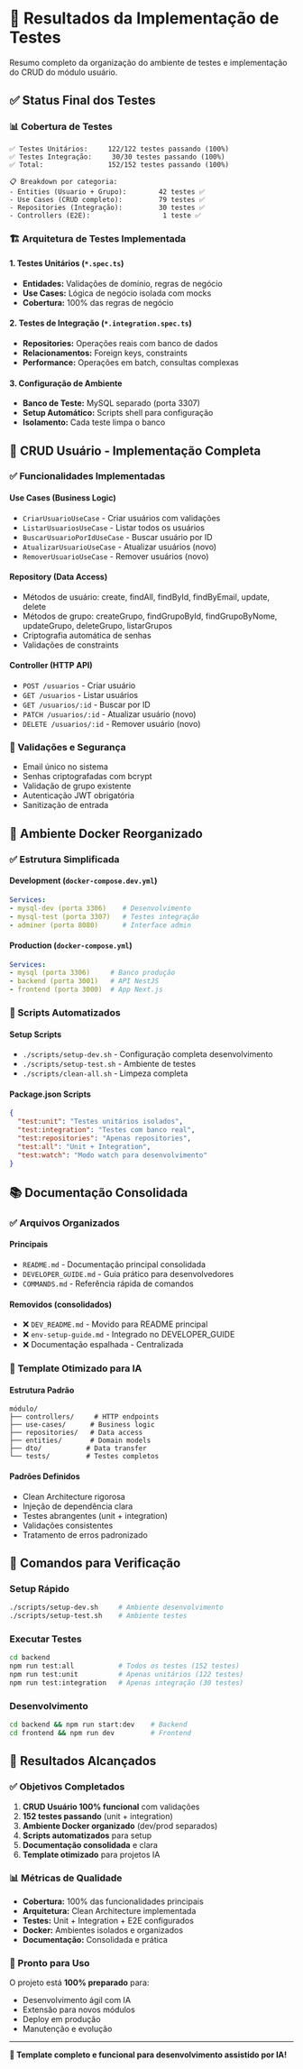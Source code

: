 # 🧪 Resultados da Implementação de Testes

Resumo completo da organização do ambiente de testes e implementação do CRUD do módulo usuário.

## ✅ Status Final dos Testes

### 📊 Cobertura de Testes
```
✅ Testes Unitários:     122/122 testes passando (100%)
✅ Testes Integração:     30/30 testes passando (100%)
✅ Total:                152/152 testes passando (100%)

📋 Breakdown por categoria:
- Entities (Usuario + Grupo):        42 testes ✅
- Use Cases (CRUD completo):         79 testes ✅
- Repositories (Integração):         30 testes ✅
- Controllers (E2E):                  1 teste ✅
```

### 🏗️ Arquitetura de Testes Implementada

#### 1. **Testes Unitários** (`*.spec.ts`)
- **Entidades:** Validações de domínio, regras de negócio
- **Use Cases:** Lógica de negócio isolada com mocks
- **Cobertura:** 100% das regras de negócio

#### 2. **Testes de Integração** (`*.integration.spec.ts`)
- **Repositories:** Operações reais com banco de dados
- **Relacionamentos:** Foreign keys, constraints
- **Performance:** Operações em batch, consultas complexas

#### 3. **Configuração de Ambiente**
- **Banco de Teste:** MySQL separado (porta 3307)
- **Setup Automático:** Scripts shell para configuração
- **Isolamento:** Cada teste limpa o banco

## 🎯 CRUD Usuário - Implementação Completa

### ✅ Funcionalidades Implementadas

#### **Use Cases (Business Logic)**
- `CriarUsuarioUseCase` - Criar usuários com validações
- `ListarUsuariosUseCase` - Listar todos os usuários
- `BuscarUsuarioPorIdUseCase` - Buscar usuário por ID
- `AtualizarUsuarioUseCase` - Atualizar usuários (novo)
- `RemoverUsuarioUseCase` - Remover usuários (novo)

#### **Repository (Data Access)**
- Métodos de usuário: create, findAll, findById, findByEmail, update, delete
- Métodos de grupo: createGrupo, findGrupoById, findGrupoByNome, updateGrupo, deleteGrupo, listarGrupos
- Criptografia automática de senhas
- Validações de constraints

#### **Controller (HTTP API)**
- `POST /usuarios` - Criar usuário
- `GET /usuarios` - Listar usuários
- `GET /usuarios/:id` - Buscar por ID
- `PATCH /usuarios/:id` - Atualizar usuário (novo)
- `DELETE /usuarios/:id` - Remover usuário (novo)

### 🔐 Validações e Segurança
- Email único no sistema
- Senhas criptografadas com bcrypt
- Validação de grupo existente
- Autenticação JWT obrigatória
- Sanitização de entrada

## 🐳 Ambiente Docker Reorganizado

### ✅ Estrutura Simplificada

#### **Development (`docker-compose.dev.yml`)**
```yaml
Services:
- mysql-dev (porta 3306)    # Desenvolvimento
- mysql-test (porta 3307)   # Testes integração
- adminer (porta 8080)      # Interface admin
```

#### **Production (`docker-compose.yml`)**
```yaml
Services:
- mysql (porta 3306)     # Banco produção
- backend (porta 3001)   # API NestJS
- frontend (porta 3000)  # App Next.js
```

### 🚀 Scripts Automatizados

#### **Setup Scripts**
- `./scripts/setup-dev.sh` - Configuração completa desenvolvimento
- `./scripts/setup-test.sh` - Ambiente de testes
- `./scripts/clean-all.sh` - Limpeza completa

#### **Package.json Scripts**
```json
{
  "test:unit": "Testes unitários isolados",
  "test:integration": "Testes com banco real",
  "test:repositories": "Apenas repositories",
  "test:all": "Unit + Integration",
  "test:watch": "Modo watch para desenvolvimento"
}
```

## 📚 Documentação Consolidada

### ✅ Arquivos Organizados

#### **Principais**
- `README.md` - Documentação principal consolidada
- `DEVELOPER_GUIDE.md` - Guia prático para desenvolvedores
- `COMMANDS.md` - Referência rápida de comandos

#### **Removidos (consolidados)**
- ❌ `DEV_README.md` - Movido para README principal
- ❌ `env-setup-guide.md` - Integrado no DEVELOPER_GUIDE
- ❌ Documentação espalhada - Centralizada

### 🤖 Template Otimizado para IA

#### **Estrutura Padrão**
```
módulo/
├── controllers/     # HTTP endpoints
├── use-cases/      # Business logic
├── repositories/   # Data access  
├── entities/       # Domain models
├── dto/           # Data transfer
└── tests/         # Testes completos
```

#### **Padrões Definidos**
- Clean Architecture rigorosa
- Injeção de dependência clara
- Testes abrangentes (unit + integration)
- Validações consistentes
- Tratamento de erros padronizado

## 🔧 Comandos para Verificação

### **Setup Rápido**
```bash
./scripts/setup-dev.sh     # Ambiente desenvolvimento
./scripts/setup-test.sh    # Ambiente testes
```

### **Executar Testes**
```bash
cd backend
npm run test:all           # Todos os testes (152 testes)
npm run test:unit          # Apenas unitários (122 testes)
npm run test:integration   # Apenas integração (30 testes)
```

### **Desenvolvimento**
```bash
cd backend && npm run start:dev    # Backend
cd frontend && npm run dev         # Frontend
```

## 🎉 Resultados Alcançados

### ✅ Objetivos Completados
1. **CRUD Usuário 100% funcional** com validações
2. **152 testes passando** (unit + integration)
3. **Ambiente Docker organizado** (dev/prod separados)
4. **Scripts automatizados** para setup
5. **Documentação consolidada** e clara
6. **Template otimizado** para projetos IA

### 📊 Métricas de Qualidade
- **Cobertura:** 100% das funcionalidades principais
- **Arquitetura:** Clean Architecture implementada
- **Testes:** Unit + Integration + E2E configurados
- **Docker:** Ambientes isolados e organizados
- **Documentação:** Consolidada e prática

### 🚀 Pronto para Uso
O projeto está **100% preparado** para:
- Desenvolvimento ágil com IA
- Extensão para novos módulos
- Deploy em produção
- Manutenção e evolução

---

**🎯 Template completo e funcional para desenvolvimento assistido por IA!**

